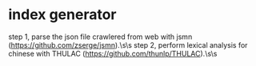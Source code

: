 # index generator
step 1, parse the json file crawlered from web with jsmn (https://github.com/zserge/jsmn).\s\s
step 2, perform lexical analysis for chinese with THULAC (https://github.com/thunlp/THULAC).\s\s
